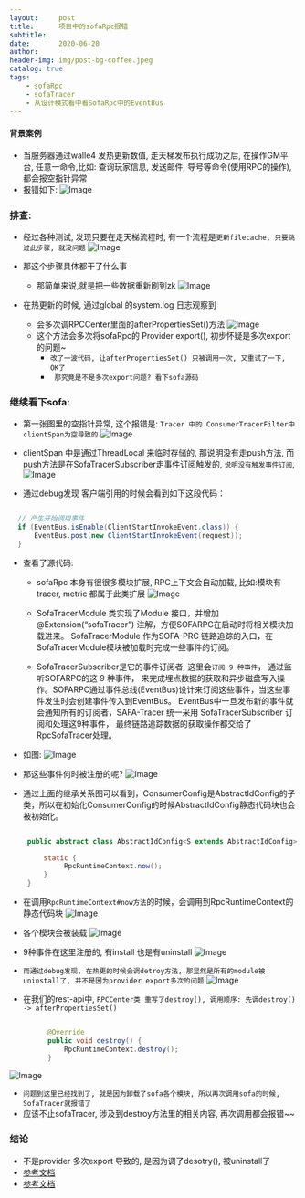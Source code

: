 ```yaml
---
layout:     post
title:      项目中的sofaRpc报错
subtitle:
date:       2020-06-20
author:
header-img: img/post-bg-coffee.jpeg
catalog: true
tags:
    - sofaRpc
    - sofaTracer
    - 从设计模式看中看SofaRpc中的EventBus
---
```



#### 背景案例

 * 当服务器通过walle4 发热更新数值, 走天梯发布执行成功之后, 在操作GM平台, 任意一命令,比如: 查询玩家信息, 发送邮件, 导号等命令(使用RPC的操作), 都会报空指针异常
 * 报错如下:
 ![Image](/img/error.jpg)


### 排查:
 * 经过各种测试, 发现只要在走天梯流程时, 有一个流程是`更新filecache, 只要跳过此步骤, 就没问题`
 ![Image](/img/filecache.png)

 * 那这个步骤具体都干了什么事
   * 那简单来说,就是把一些数据重新刷到zk
    ![Image](/img/updateZk.png)


 * 在热更新的时候, 通过global 的system.log 日志观察到
   * 会多次调RPCCenter里面的afterPropertiesSet()方法
   ![Image](/img/error1.jpg)
   * 这个方法会多次将sofaRpc的 Provider export(), 初步怀疑是多次export的问题~
     * `改了一波代码, 让afterPropertiesSet() 只被调用一次, 又重试了一下, OK了`
     * ` 那究竟是不是多次export问题? 看下sofa源码`

### 继续看下sofa:
   * 第一张图里的空指针异常, 这个报错是: `Tracer 中的 ConsumerTracerFilter中 clientSpan为空导致的`
   ![Image](/img/sofaTracer1.jpg)
   * clientSpan 中是通过ThreadLocal 来临时存储的, 那说明没有走push方法, 而push方法是在SofaTracerSubscriber走事件订阅触发的, `说明没有触发事件订阅`,
   ![Image](/img/sofaTracer2.jpg)

   * 通过debug发现 客户端引用的时候会看到如下这段代码：

   ```java

     // 产生开始调用事件
     if (EventBus.isEnable(ClientStartInvokeEvent.class)) {
         EventBus.post(new ClientStartInvokeEvent(request));
     }

   ```

   * 查看了源代码:
     * sofaRpc 本身有很很多模块扩展, RPC上下文会自动加载, 比如:模块有 tracer, metric 都属于此类扩展
     ![Image](/img/sofaTracer3.png)
     * SofaTracerModule 类实现了Module 接口，并增加 @Extension(“sofaTracer”) 注解，方便SOFARPC在启动时将相关模块加载进来。
        SofaTracerModule 作为SOFA-PRC 链路追踪的入口，在SofaTracerModule模块被加载时完成一些事件的订阅。

     * SofaTracerSubscriber是它的事件订阅者, 这里会`订阅 9 种事件`， 通过监听SOFARPC的这 9 种事件，
       来完成埋点数据的获取和异步磁盘写入操作。SOFARPC通过事件总线(EventBus)设计来订阅这些事件，当这些事件发生时会创建事件传入到EventBus。
        EventBus中一旦发布新的事件就会通知所有的订阅者，SAFA-Tracer 统一采用 SofaTracerSubscriber 订阅和处理这9种事件，
         最终链路追踪数据的获取操作都交给了RpcSofaTracer处理。
   * 如图:
   ![Image](/img/sofaTracer4.png)

   * 那这些事件何时被注册的呢?
   ![Image](/img/sofaTracer5.png)

   * 通过上面的继承关系图可以看到，ConsumerConfig是AbstractIdConfig的子类，所以在初始化ConsumerConfig的时候AbstractIdConfig静态代码块也会被初始化。

     ```java

      public abstract class AbstractIdConfig<S extends AbstractIdConfig> implements Serializable {

          static {
               RpcRuntimeContext.now();
          }
      }

     ```
   * 在调用`RpcRuntimeContext#now方法`的时候，会调用到RpcRuntimeContext的静态代码块
   ![Image](/img/moduleInstall.jpg)
   * 各个模块会被装载
   ![Image](/img/moduleInstall1.jpg)
   * 9种事件在这里注册的, 有install 也是有uninstall
   ![Image](/img/moduleUninstall.jpg)
   * `而通过debug发现, 在热更的时候会调detroy方法, 那显然是所有的module被uninstall了, 并不是因为provider export多次的问题`
   ![Image](/img/destroy.jpg)
   * 在我们的rest-api中, `RPCCenter类 重写了destroy(), 调用顺序: 先调destroy() -> afterPropertiesSet()`

     ```java

           @Override
           public void destroy() {
               RpcRuntimeContext.destroy();
           }

     ```
   ![Image](/img/destroy1.jpg)

   * `问题到这里已经找到了, 就是因为卸载了sofa各个模块, 所以再次调用sofa的时候, SofaTracer就报错了`
   * 应该不止sofaTracer, 涉及到destroy方法里的相关内容, 再次调用都会报错~~


### 结论
  * 不是provider 多次export 导致的, 是因为调了desotry(), 被uninstall了
  * [参考文档](https://www.sofastack.tech/blog/sofa-rpc-link-tracking/)
  * [参考文档](https://www.cnblogs.com/luozhiyun/p/11324181.html)